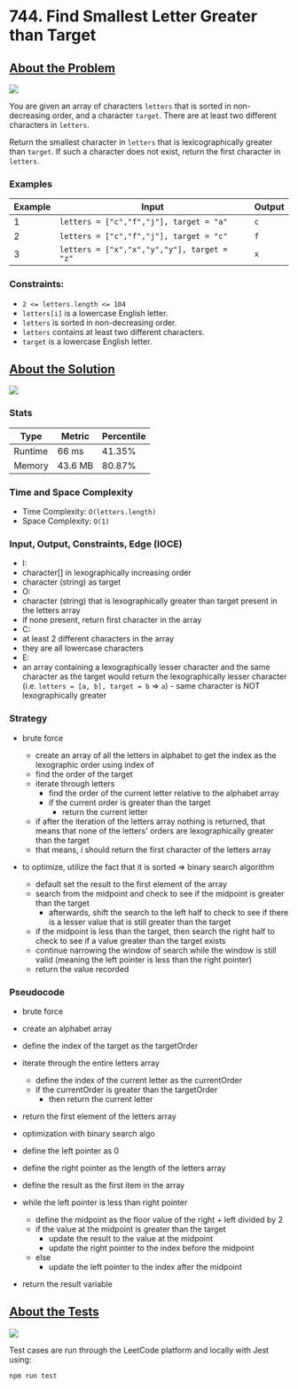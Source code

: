# 744. Find Smallest Letter Greater than Target

## <a href='https://leetcode.com/problems/find-smallest-letter-greater-than-target/'>About the Problem</a>

<img src='https://img.shields.io/badge/LeetCode-FFA116.svg?style=for-the-badge&logo=LeetCode&logoColor=white' />

You are given an array of characters `letters` that is sorted in non-decreasing order, and a character `target`. There are at least two different characters in `letters`.

Return the smallest character in `letters` that is lexicographically greater than `target`. If such a character does not exist, return the first character in `letters`.

### Examples

| Example| Input | Output |
| --- | --- | --- |
| 1 | `letters = ["c","f","j"], target = "a"` | `c` |
| 2 | `letters = ["c","f","j"], target = "c"` | `f` |
| 3 | `letters = ["x","x","y","y"], target = "z"` | `x` |

### Constraints:

- `2 <= letters.length <= 104`
- `letters[i]` is a lowercase English letter.
- `letters` is sorted in non-decreasing order.
- `letters` contains at least two different characters.
- `target` is a lowercase English letter.

## <a href='./nextGreatestLetter.js'>About the Solution</a>

<img src='https://img.shields.io/badge/JavaScript-F7DF1E.svg?style=for-the-badge&logo=JavaScript&logoColor=black' />

### Stats
| Type | Metric | Percentile |
| --- | --- | --- |
| Runtime | 66 ms | 41.35% |
| Memory | 43.6 MB | 80.87% |

### Time and Space Complexity
 - Time Complexity: `O(letters.length)`
 - Space Complexity: `O(1)`

### Input, Output, Constraints, Edge (IOCE)

 - I:
  - character[] in lexographically increasing order
  - character (string) as target
 - O:
  - character (string) that is lexographically greater than target present in the letters array
  - if none present, return first character in the array
 - C:
  - at least 2 different characters in the array
  - they are all lowercase characters
 - E:
  - an array containing a lexographically lesser character and the same character as the target would return the lexographically lesser character (i.e. `letters = [a, b], target = b` => `a`) - same character is NOT lexographically greater

### Strategy
- brute force
  - create an array of all the letters in alphabet to get the index as the lexographic order using index of
  - find the order of the target
  - iterate through letters
    - find the order of the current letter relative to the alphabet array
    - if the current order is greater than the target
      - return the current letter
  - if after the iteration of the letters array nothing is returned, that means that none of the letters' orders are lexographically greater than the target
  - that means, i should return the first character of the letters array

- to optimize, utilize the fact that it is sorted => binary search algorithm
  - default set the result to the first element of the array
  - search from the midpoint and check to see if the midpoint is greater than the target
    - afterwards, shift the search to the left half to check to see if there is a lesser value that is still greater than the target
  - if the midpoint is less than the target, then search the right half to check to see if a value greater than the target exists
  - continue narrowing the window of search while the window is still valid (meaning the left pointer is less than the right pointer)
  - return the value recorded

### Pseudocode
- brute force
- create an alphabet array
- define the index of the target as the targetOrder
- iterate through the entire letters array
  - define the index of the current letter as the currentOrder
  - if the currentOrder is greater than the targetOrder
    - then return the current letter
- return the first element of the letters array

- optimization with binary search algo
- define the left pointer as 0
- define the right pointer as the length of the letters array
- define the result as the first item in the array
- while the left pointer is less than right pointer
  - define the midpoint as the floor value of the right + left divided by 2
  - if the value at the midpoint is greater than the target
    - update the result to the value at the midpoint
    - update the right pointer to the index before the midpoint
  - else
    - update the left pointer to the index after the midpoint
- return the result variable

## <a href='./nextGreatestLetter.test.js'>About the Tests</a>

<img src='https://img.shields.io/badge/Jest-C21325.svg?style=for-the-badge&logo=Jest&logoColor=white' />

Test cases are run through the LeetCode platform and locally with Jest using:
```
npm run test
```